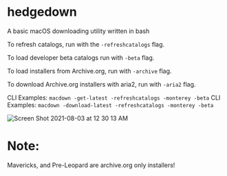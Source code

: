 # hedgedown
A basic macOS downloading utility written in bash

To refresh catalogs, run with the `-refreshcatalogs` flag.

To load developer beta catalogs run with `-beta` flag.

To load installers from Archive.org, run with `-archive` flag.

To download Archive.org installers with aria2, run with `-aria2` flag.

CLI Examples: `macdown -get-latest -refreshcatalogs -monterey -beta`
CLI Examples: `macdown -download-latest -refreshcatalogs -monterey -beta`

![Screen Shot 2021-08-03 at 12 30 13 AM](https://user-images.githubusercontent.com/72932987/127962855-d0a459b3-32e0-4d1e-808a-473066efe058.png)


# Note:

Mavericks, and Pre-Leopard are archive.org only installers!

